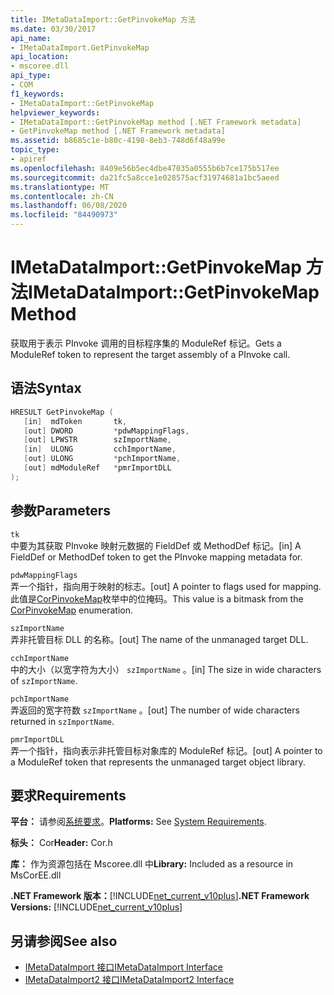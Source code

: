 ```yaml
---
title: IMetaDataImport::GetPinvokeMap 方法
ms.date: 03/30/2017
api_name:
- IMetaDataImport.GetPinvokeMap
api_location:
- mscoree.dll
api_type:
- COM
f1_keywords:
- IMetaDataImport::GetPinvokeMap
helpviewer_keywords:
- IMetaDataImport::GetPinvokeMap method [.NET Framework metadata]
- GetPinvokeMap method [.NET Framework metadata]
ms.assetid: b8685c1e-b80c-4198-8eb3-748d6f48a99e
topic_type:
- apiref
ms.openlocfilehash: 8409e56b5ec4dbe47035a0555b6b7ce175b517ee
ms.sourcegitcommit: da21fc5a8cce1e028575acf31974681a1bc5aeed
ms.translationtype: MT
ms.contentlocale: zh-CN
ms.lasthandoff: 06/08/2020
ms.locfileid: "84490973"
---
```

# <a name="imetadataimportgetpinvokemap-method"></a><span data-ttu-id="6f1ab-102">IMetaDataImport::GetPinvokeMap 方法</span><span class="sxs-lookup"><span data-stu-id="6f1ab-102">IMetaDataImport::GetPinvokeMap Method</span></span>
<span data-ttu-id="6f1ab-103">获取用于表示 PInvoke 调用的目标程序集的 ModuleRef 标记。</span><span class="sxs-lookup"><span data-stu-id="6f1ab-103">Gets a ModuleRef token to represent the target assembly of a PInvoke call.</span></span>  
  
## <a name="syntax"></a><span data-ttu-id="6f1ab-104">语法</span><span class="sxs-lookup"><span data-stu-id="6f1ab-104">Syntax</span></span>  
  
```cpp  
HRESULT GetPinvokeMap (  
   [in]  mdToken       tk,  
   [out] DWORD         *pdwMappingFlags,  
   [out] LPWSTR        szImportName,  
   [in]  ULONG         cchImportName,  
   [out] ULONG         *pchImportName,  
   [out] mdModuleRef   *pmrImportDLL  
);  
```  
  
## <a name="parameters"></a><span data-ttu-id="6f1ab-105">参数</span><span class="sxs-lookup"><span data-stu-id="6f1ab-105">Parameters</span></span>  
 `tk`  
 <span data-ttu-id="6f1ab-106">中要为其获取 PInvoke 映射元数据的 FieldDef 或 MethodDef 标记。</span><span class="sxs-lookup"><span data-stu-id="6f1ab-106">[in] A FieldDef or MethodDef token to get the PInvoke mapping metadata for.</span></span>  
  
 `pdwMappingFlags`  
 <span data-ttu-id="6f1ab-107">弄一个指针，指向用于映射的标志。</span><span class="sxs-lookup"><span data-stu-id="6f1ab-107">[out] A pointer to flags used for mapping.</span></span> <span data-ttu-id="6f1ab-108">此值是[CorPinvokeMap](corpinvokemap-enumeration.md)枚举中的位掩码。</span><span class="sxs-lookup"><span data-stu-id="6f1ab-108">This value is a bitmask from the [CorPinvokeMap](corpinvokemap-enumeration.md) enumeration.</span></span>  
  
 `szImportName`  
 <span data-ttu-id="6f1ab-109">弄非托管目标 DLL 的名称。</span><span class="sxs-lookup"><span data-stu-id="6f1ab-109">[out] The name of the unmanaged target DLL.</span></span>  
  
 `cchImportName`  
 <span data-ttu-id="6f1ab-110">中的大小（以宽字符为大小） `szImportName` 。</span><span class="sxs-lookup"><span data-stu-id="6f1ab-110">[in] The size in wide characters of `szImportName`.</span></span>  
  
 `pchImportName`  
 <span data-ttu-id="6f1ab-111">弄返回的宽字符数 `szImportName` 。</span><span class="sxs-lookup"><span data-stu-id="6f1ab-111">[out] The number of wide characters returned in `szImportName`.</span></span>  
  
 `pmrImportDLL`  
 <span data-ttu-id="6f1ab-112">弄一个指针，指向表示非托管目标对象库的 ModuleRef 标记。</span><span class="sxs-lookup"><span data-stu-id="6f1ab-112">[out] A pointer to a ModuleRef token that represents the unmanaged target object library.</span></span>  
  
## <a name="requirements"></a><span data-ttu-id="6f1ab-113">要求</span><span class="sxs-lookup"><span data-stu-id="6f1ab-113">Requirements</span></span>  
 <span data-ttu-id="6f1ab-114">**平台：** 请参阅[系统要求](../../get-started/system-requirements.md)。</span><span class="sxs-lookup"><span data-stu-id="6f1ab-114">**Platforms:** See [System Requirements](../../get-started/system-requirements.md).</span></span>  
  
 <span data-ttu-id="6f1ab-115">**标头：** Cor</span><span class="sxs-lookup"><span data-stu-id="6f1ab-115">**Header:** Cor.h</span></span>  
  
 <span data-ttu-id="6f1ab-116">**库：** 作为资源包括在 Mscoree.dll 中</span><span class="sxs-lookup"><span data-stu-id="6f1ab-116">**Library:** Included as a resource in MsCorEE.dll</span></span>  
  
 <span data-ttu-id="6f1ab-117">**.NET Framework 版本：**[!INCLUDE[net_current_v10plus](../../../../includes/net-current-v10plus-md.md)]</span><span class="sxs-lookup"><span data-stu-id="6f1ab-117">**.NET Framework Versions:** [!INCLUDE[net_current_v10plus](../../../../includes/net-current-v10plus-md.md)]</span></span>  
  
## <a name="see-also"></a><span data-ttu-id="6f1ab-118">另请参阅</span><span class="sxs-lookup"><span data-stu-id="6f1ab-118">See also</span></span>

- [<span data-ttu-id="6f1ab-119">IMetaDataImport 接口</span><span class="sxs-lookup"><span data-stu-id="6f1ab-119">IMetaDataImport Interface</span></span>](imetadataimport-interface.md)
- [<span data-ttu-id="6f1ab-120">IMetaDataImport2 接口</span><span class="sxs-lookup"><span data-stu-id="6f1ab-120">IMetaDataImport2 Interface</span></span>](imetadataimport2-interface.md)
